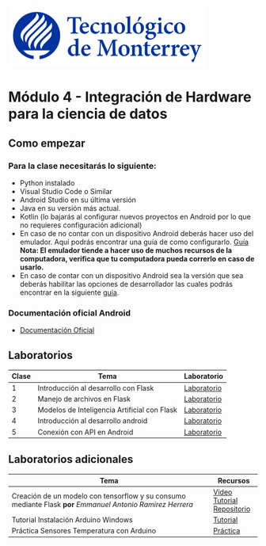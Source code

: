 ![Tec de Monterrey](images/logotecmty.png)
# Módulo 4 - Integración de Hardware para la ciencia de datos

## Como empezar
### Para la clase necesitarás lo siguiente:

- Python instalado
- Visual Studio Code o Similar
- Android Studio en su última versión
- Java en su versión más actual.
- Kotlin (lo bajarás al configurar nuevos proyectos en Android por lo que no requieres configuración adicional)
- En caso de no contar con un dispositivo Android deberás hacer uso del emulador. Aquí podrás encontrar una guía de como configurarlo. [Guía](https://developer.android.com/design-for-safety/privacy-sandbox/download?hl=es-419#:~:text=Set%20up%20an%20Android%20device%20emulator%20image,-To%20set%20up&text=Install%20the%20latest%20Canary%20build,it%20isn't%20already%20installed.) **Nota: El emulador tiende a hacer uso de muchos recursos de la computadora, verifica que tu computadora pueda correrlo en caso de usarlo.**
- En caso de contar con un dispositivo Android sea la versión que sea deberás habilitar las opciones de desarrollador las cuales podrás encontrar en la siguiente [guía](https://developer.android.com/studio/debug/dev-options?hl=es-419).

### Documentación oficial Android
- [Documentación Oficial](https://developer.android.com/?hl=es-419)


## Laboratorios

| Clase | Tema | Laboratorio |
| ----- |----- | ----------- | 
| 1     | Introducción al desarrollo con Flask | [Laboratorio](labs/1_intro_flask.md)
| 2 | Manejo de archivos en Flask | [Laboratorio](labs/2_archivos_flask.md) |
| 3 | Modelos de Inteligencia Artificial con Flask | [Laboratorio](labs/3_modelos_ia_flask.md) |
| 4 | Introducción al desarrollo android | [Laboratorio](labs/4_intro_android.md) |
| 5 | Conexión con API en Android | [Laboratorio](labs/5_conexion_api_android.md)

## Laboratorios adicionales
| Tema  | Recursos |
| ----- | ----------- | 
| Creación de un modelo con tensorflow y su consumo mediante Flask **por** *Emmanuel Antonio Ramírez Herrera* | [Video Tutorial](https://www.youtube.com/@WebCNN/videos)<br> [Repositorio](https://github.com/maneroto/agro-ai)
| Tutorial Instalación Arduino Windows | [Tutorial](recursos/Tutorial%20Instalacion%20Arduino.pdf) |
| Práctica Sensores Temperatura con Arduino | [Práctica](recursos/Practica%20Sensores%20de%20Temperatura%20con%20Arduino.pdf) |